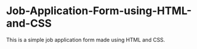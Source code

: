 # Job-Application-Form-using-HTML-and-CSS
This is a simple job application form made using HTML and CSS.
